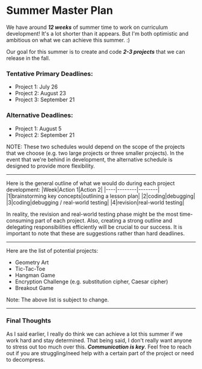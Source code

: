 # Summer Master Plan
We have around ***12 weeks*** of summer time to work on curriculum development! It's a lot shorter than it appears. But I'm both optimistic and ambitious on what we can achieve this summer. :)

Our goal for this summer is to create and code _**2-3 projects**_ that we can release in the fall. 

### Tentative Primary Deadlines:
* Project 1: July 26
* Project 2: August 23
* Project 3: September 21

### Alternative Deadlines:
* Project 1: August 5
* Project 2: September 21


NOTE: These two schedules would depend on the scope of the projects that we choose (e.g. two large projects or three smaller projects). In the event that we're behind in development, the alternative schedule is designed to provide more flexibility.

---

Here is the general outline of what we would do during each project development:
|Week|Action 1|Action 2|
|----|--------|--------|
|1|brainstorming key concepts|outlining a lesson plan|
|2|coding|debugging|
|3|coding|debugging / real-world testing|
|4|revision|real-world testing|

In reality, the revision and real-world testing phase might be the most time-consuming part of each project. Also, creating a strong outline and delegating responsibilities efficiently will be crucial to our success. It is important to note that these are suggestions rather than hard deadlines.

---
Here are the list of potential projects:
* Geometry Art
* Tic-Tac-Toe
* Hangman Game
* Encryption Challenge (e.g. substitution cipher, Caesar cipher)
* Breakout Game

Note: The above list is subject to change.

---

### Final Thoughts
As I said earlier, I really do think we can achieve a lot this summer if we work hard and stay determined. That being said, I don't really want anyone to stress out too much over this. ***Communication is key***. Feel free to reach out if you are struggling/need help with a certain part of the project or need to decompress.
